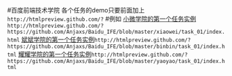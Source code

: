 #百度前端技术学院
各个任务的demo只要前面加上`http://htmlpreview.github.com/?`
#例如
[小微学院的第一个任务实例](http://htmlpreview.github.com/?https://github.com/Anjaxs/Baidu_IFE/blob/master/xiaowei/task_01/index.html)`http://htmlpreview.github.com/?https://github.com/Anjaxs/Baidu_IFE/blob/master/xiaowei/task_01/index.html`
[斌斌学院的第一个任务实例](http://htmlpreview.github.com/?https://github.com/Anjaxs/Baidu_IFE/blob/master/binbin/task_01/index.html)`http://htmlpreview.github.com/?https://github.com/Anjaxs/Baidu_IFE/blob/master/binbin/task_01/index.html`
[耀耀学院的第一个任务实例](http://htmlpreview.github.com/?https://github.com/Anjaxs/Baidu_IFE/blob/master/binbin/task_01/index.html)`http://htmlpreview.github.com/?https://github.com/Anjaxs/Baidu_IFE/blob/master/yaoyao/task_01/index.html`
